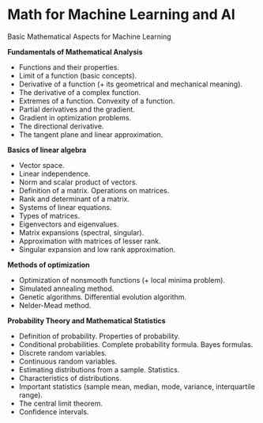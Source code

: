 # Math for Machine Learning and AI

Basic Mathematical Aspects for Machine Learning

**Fundamentals of Mathematical Analysis**
* Functions and their properties.
* Limit of a function (basic concepts).
* Derivative of a function (+ its geometrical and mechanical meaning).
* The derivative of a complex function.
* Extremes of a function. Convexity of a function.
* Partial derivatives and the gradient.
* Gradient in optimization problems.
* The directional derivative.
* The tangent plane and linear approximation.

**Basics of linear algebra**
* Vector space.
* Linear independence.
* Norm and scalar product of vectors.
* Definition of a matrix. Operations on matrices.
* Rank and determinant of a matrix.
* Systems of linear equations.
* Types of matrices.
* Eigenvectors and eigenvalues.
* Matrix expansions (spectral, singular).
* Approximation with matrices of lesser rank.
* Singular expansion and low rank approximation.

**Methods of optimization**
* Optimization of nonsmooth functions (+ local minima problem).
* Simulated annealing method.
* Genetic algorithms. Differential evolution algorithm.
* Nelder-Mead method.

**Probability Theory and Mathematical Statistics**
* Definition of probability. Properties of probability.
* Conditional probabilities. Complete probability formula. Bayes formulas.
* Discrete random variables.
* Continuous random variables.
* Estimating distributions from a sample. Statistics.
* Characteristics of distributions.
* Important statistics (sample mean, median, mode, variance, interquartile range).
* The central limit theorem.
* Confidence intervals.
